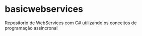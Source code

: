 # basicwebservices
Repositorio de WebServices com C# utilizando os conceitos de programação assincrona!
